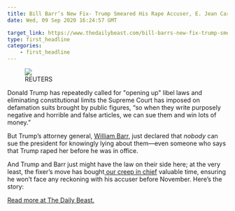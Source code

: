 ```yaml
---
title: Bill Barr’s New Fix- Trump Smeared His Rape Accuser, E. Jean Carroll, in his Official Capacity
date: Wed, 09 Sep 2020 16:24:57 GMT

target_link: https://www.thedailybeast.com/bill-barrs-new-fix-trump-smeared-his-rape-accuser-e-jean-carroll-in-his-official-capacity?source=articles&via=rss
type: first_headline
categories:
    - first_headline
---
```

<figure><img src="https://img.thedailybeast.com/image/upload/c_crop,d_placeholder_euli9k,h_2649,w_4710,x_0,y_0/dpr_2.0/c_limit,w_585/fl_lossy,q_auto/2020-07-28T204149Z_394719357_RC2K2I9RZN0G_RTRMADP_3_USA-CONGRESS-JUSTICE_rmsw3w"><figcaption>REUTERS</figcaption></figure><p>Donald Trump has repeatedly called for "opening up" libel laws and eliminating constitutional limits the Supreme Court has imposed on defamation suits brought by public figures, “so when they write purposely negative and horrible and false articles, we can sue them and win lots of money.” </p><p>But Trump’s attorney general, <a href="https://www.thedailybeast.com/william-barr-is-the-enforcer-of-trumps-push-to-undermine-the-states-coronavirus-social-distancing-measures">William Barr</a>, just declared that <em>nobody</em> can sue the president for knowingly lying about them—even someone who says that Trump raped her before he was in office.</p><p>And Trump and Barr just might have the law on their side here; at the very least, the fixer’s move has bought<a href="https://www.thedailybeast.com/trumps-long-history-of-defending-men-accused-of-sexual-misconduct"> our creep in chief</a> valuable time, ensuring he won’t face any reckoning with his accuser before November. Here’s the story:</p><p><a href="https://www.thedailybeast.com/bill-barrs-new-fix-trump-smeared-his-rape-accuser-e-jean-carroll-in-his-official-capacity?source=articles&via=rss">Read more at The Daily Beast.</a></p> 